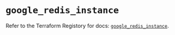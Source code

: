 # `google_redis_instance`

Refer to the Terraform Registory for docs: [`google_redis_instance`](https://registry.terraform.io/providers/hashicorp/google/5.29.0/docs/resources/redis_instance).
